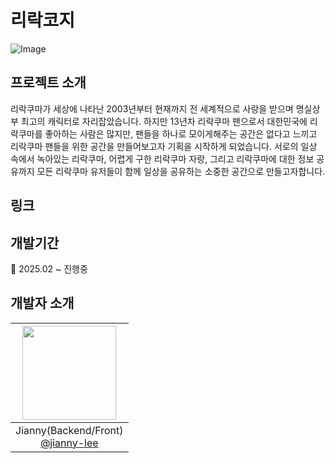 # 리락코지
![Image](https://github.com/user-attachments/assets/b45f281c-2bb7-4023-b3f6-3c8503accb88)

## 프로젝트 소개
리락쿠마가 세상에 나타난 2003년부터 현재까지 전 세계적으로 사랑을 받으며 명실상부 최고의 캐릭터로 자리잡았습니다.
하지만 13년차 리락쿠마 팬으로서 대한민국에 리락쿠마를 좋아하는 사람은 많지만, 팬들을 하나로 모이게해주는 공간은 없다고 느끼고 리락쿠마 팬들을 위한 공간을 만들어보고자 기획을 시작하게 되었습니다.
서로의 일상 속에서 녹아있는 리락쿠마, 어렵게 구한 리락쿠마 자랑, 그리고 리락쿠마에 대한 정보 공유까지 모든 리락쿠마 유저들이 함께 일상을 공유하는 소중한 공간으로 만들고자합니다.

## 링크

## 개발기간
🐣 2025.02 ~ 진행중

## 개발자 소개
|<img src="https://avatars.githubusercontent.com/u/56791347?v=4" width="150" height="150"/>|
|:-:|
|Jianny(Backend/Front)<br/>[@jianny-lee](https://github.com/jianny-lee)|

